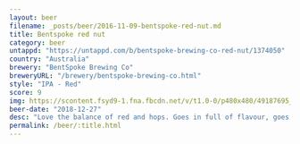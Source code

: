 ```yaml
---
layout: beer
filename: _posts/beer/2016-11-09-bentspoke-red-nut.md
title: Bentspoke red nut
category: beer
untappd: "https://untappd.com/b/bentspoke-brewing-co-red-nut/1374050"
country: "Australia"
brewery: "BentSpoke Brewing Co"
breweryURL: "/brewery/bentspoke-brewing-co.html"
style: "IPA - Red"
score: 9
img: https://scontent.fsyd9-1.fna.fbcdn.net/v/t1.0-0/p480x480/49187695_10156797295943745_5383418420916125696_o.jpg?_nc_cat=104&_nc_sid=e007fa&_nc_ohc=RaGEI_w5kzQAX-Q3lzt&_nc_ht=scontent.fsyd9-1.fna&_nc_tp=6&oh=876e333837610916c7ed192fb534d8d6&oe=5F4A0BF9
beer-date: "2018-12-27"
desc: "Love the balance of red and hops. Goes in full of flavour, goes down smooth ready for the next sip"
permalink: /beer/:title.html
---
```

